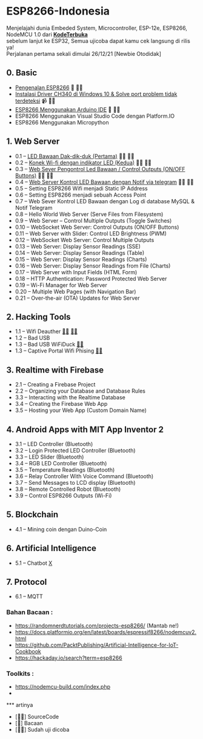 # ESP8266-Indonesia

Menjelajahi dunia Embeded System, Microcontroller, ESP-12e, ESP8266, NodeMCU 1.0 dari [**KodeTerbuka**](https://www.youtube.com/channel/UCCpWFUmq5cyXxXR-XYwO49As?sub_confirmation=1)   
sebelum lanjut ke ESP32, Semua ujicoba dapat kamu cek langsung di rilis ya!  
Perjalanan pertama sekali dimulai 26/12/21 [Newbie Otodidak]

## 0. Basic
- [Pengenalan ESP8266](https://en.wikipedia.org/wiki/ESP8266) 📖 🏴‍☠️
- [Instalasi Driver CH340 di Windows 10 & Solve port problem tidak terdeteksi](https://www.youtube.com/watch?v=JKciV2dq6Zw) 📹 🏴‍☠️ 
- [ESP8266 Menggunakan Arduino IDE](https://mechatronicsblog.com/nodemcu-programming-first-steps/) 📖 🏴‍☠️
- ESP8266 Menggunakan Visual Studio Code dengan Platform.IO 
- ESP8266 Menggunakan Micropython

## 1. Web Server  
- 0.1 – [LED Bawaan Dak-dik-duk (Pertama)](https://github.com/irfnrdh/ESP8266-Indonesia/releases/tag/0.3) 👨‍💻 🏴‍☠️
- 0.2 – [Konek Wi-fi dengan indikator LED (Kedua)](https://github.com/irfnrdh/ESP8266-Indonesia/releases/tag/0.4) 👨‍💻 🏴‍☠️
- 0.3 – [Web Sever Pengontrol Led Bawaan / Control Outputs (ON/OFF Buttons)](https://github.com/irfnrdh/ESP8266-Indonesia/releases/tag/0.1) 👨‍💻 🏴‍☠️
- 0.4 – [Web Server Kontrol LED Bawaan dengan Notif via telegram](https://github.com/irfnrdh/ESP8266-Indonesia/releases/tag/0.2) 👨‍💻 🏴‍☠️
- 0.5 – Setting ESP8266 Wifi menjadi Static IP Address
- 0.6 – Setting ESP8266 menjadi sebuah Access Point
- 0.7 – Web Sever Kontrol LED Bawaan dengan Log di database MySQL & Notif Telegram  
- 0.8 – Hello World Web Server (Serve Files from Filesystem)     
- 0.9 – Web Server – Control Multiple Outputs (Toggle Switches)  
- 0.10 – WebSocket Web Server: Control Outputs (ON/OFF Buttons)  
- 0.11 – Web Server with Slider: Control LED Brightness (PWM)  
- 0.12 – WebSocket Web Server: Control Multiple Outputs  
- 0.13 – Web Server: Display Sensor Readings (SSE)  
- 0.14 – Web Server: Display Sensor Readings (Table)  
- 0.15 – Web Server: Display Sensor Readings (Charts)  
- 0.16 – Web Server: Display Sensor Readings from File (Charts)  
- 0.17 – Web Server with Input Fields (HTML Form)  
- 0.18 – HTTP Authentication: Password Protected Web Server  
- 0.19 – Wi-Fi Manager for Web Server  
- 0.20 – Multiple Web Pages (with Navigation Bar)  
- 0.21 – Over-the-air (OTA) Updates for Web Server  

## 2. Hacking Tools
- 1.1 – Wifi Deauther [👨‍💻](https://github.com/SpacehuhnTech/esp8266_deauther) [👨‍💻](https://github.com/hoangminh5210119/deauther)
- 1.2 – Bad USB
- 1.3 – Bad USB WiFiDuck [👨‍💻](https://github.com/SpacehuhnTech/WiFiDuck)
- 1.3 – Captive Portal Wifi Phising [👨‍💻](https://github.com/coderdipesh/espfi)

## 3. Realtime with Firebase
- 2.1 – Creating a Firebase Project
- 2.2 – Organizing your Database and Database Rules
- 3.3 – Interacting with the Realtime Database
- 3.4 – Creating the Firebase Web App
- 3.5 – Hosting your Web App (Custom Domain Name)

## 4. Android Apps with MIT App Inventor 2
- 3.1 – LED Controller (Bluetooth)
- 3.2 – Login Protected LED Controller (Bluetooth)
- 3.3 – LED Slider (Bluetooth)
- 3.4 – RGB LED Controller (Bluetooth)
- 3.5 – Temperature Readings (Bluetooth)
- 3.6 – Relay Controller With Voice Command (Bluetooth)
- 3.7 – Send Messages to LCD display (Bluetooth)
- 3.8 – Remote Controlled Robot (Bluetooth)
- 3.9 – Control ESP8266 Outputs (Wi-Fi)

## 5. Blockchain
- 4.1 – Mining coin dengan Duino-Coin 

## 6. Artificial Intelligence
- 5.1 – Chatbot [X](https://ifttt.com/)

## 7. Protocol
- 6.1 – MQTT

### Bahan Bacaan :
- https://randomnerdtutorials.com/projects-esp8266/ (Mantab ne!)
- https://docs.platformio.org/en/latest/boards/espressif8266/nodemcuv2.html
- https://github.com/PacktPublishing/Artificial-Intelligence-for-IoT-Cookbook
- https://hackaday.io/search?term=esp8266

### Toolkits :
- https://nodemcu-build.com/index.php
- 

*** artinya
- [👨‍💻] SourceCode  
- [📖] Bacaan  
- [🏴‍☠️] Sudah uji dicoba  
